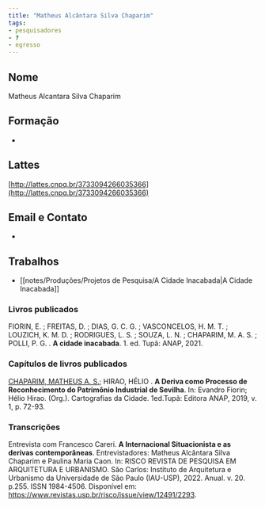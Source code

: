 ```yaml
---
title: "Matheus Alcântara Silva Chaparim"
tags: 
- pesquisadores
- ?
- egresso
---
```


## Nome
Matheus Alcantara Silva Chaparim

## Formação
-

## Lattes
[http://lattes.cnpq.br/3733094266035366](http://lattes.cnpq.br/3733094266035366)

## Email e Contato
-

## Trabalhos
- [[notes/Produções/Projetos de Pesquisa/A Cidade Inacabada|A Cidade Inacabada]]

### Livros publicados 

FIORIN, E. ; FREITAS, D. ; DIAS, G. C. G. ; VASCONCELOS, H. M. T. ; LOUZICH, K. M. D. ; RODRIGUES, L. S. ; SOUZA, L. N. ; CHAPARIM, M. A. S. ; POLLI, P. G. . **A cidade inacabada**. 1. ed. Tupã: ANAP, 2021.

### Capítulos de livros publicados

[CHAPARIM, MATHEUS A. S.](http://lattes.cnpq.br/3733094266035366); HIRAO, HÉLIO . **A Deriva como Processo de Reconhecimento do Patrimônio Industrial de Sevilha**. In: Evandro Fiorin; Hélio Hirao. (Org.). Cartografias da Cidade. 1ed.Tupã: Editora ANAP, 2019, v. 1, p. 72-93.

### Transcrições

Entrevista com Francesco Careri. **A Internacional Situacionista e as derivas contemporâneas**. Entrevistadores: Matheus Alcântara Silva Chaparim e Paulina Maria Caon. In: RISCO REVISTA DE PESQUISA EM ARQUITETURA E URBANISMO. São Carlos: Instituto de Arquitetura e Urbanismo da Universidade de São Paulo (IAU-USP), 2022. Anual. v. 20. p.255. ISSN 1984-4506. Disponível em: https://www.revistas.usp.br/risco/issue/view/12491/2293.